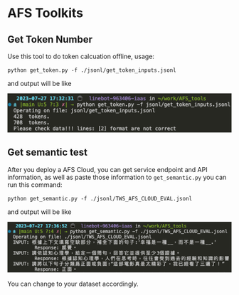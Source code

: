 # AFS Toolkits

## Get Token Number

Use this tool to do token calcuation offline, usage:

```
python get_token.py -f ./jsonl/get_token_inputs.jsonl
```

and output will be like 

![token calcuate](imgs/token_calcuate.png)



## Get semantic test

After you deploy a AFS Cloud, you can get service endpoint and API information, as well as paste those information to `get_semantic.py` you can run this command: 
```
python get_semantic.py -f ./jsonl/TWS_AFS_CLOUD_EVAL.jsonl 
```

and output will be like 

![semantic evalution](imgs/semantic_evaluation.png)

You can change to your dataset accordingly.